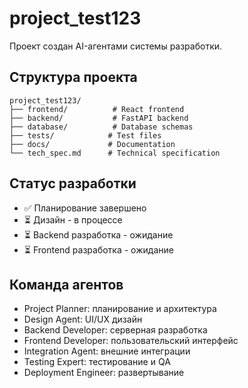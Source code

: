 # project_test123

Проект создан AI-агентами системы разработки.

## Структура проекта
```
project_test123/
├── frontend/          # React frontend
├── backend/           # FastAPI backend  
├── database/          # Database schemas
├── tests/            # Test files
├── docs/             # Documentation
└── tech_spec.md      # Technical specification
```

## Статус разработки
- ✅ Планирование завершено
- ⏳ Дизайн - в процессе
- ⏳ Backend разработка - ожидание
- ⏳ Frontend разработка - ожидание

## Команда агентов
- Project Planner: планирование и архитектура
- Design Agent: UI/UX дизайн
- Backend Developer: серверная разработка
- Frontend Developer: пользовательский интерфейс
- Integration Agent: внешние интеграции
- Testing Expert: тестирование и QA
- Deployment Engineer: развертывание
